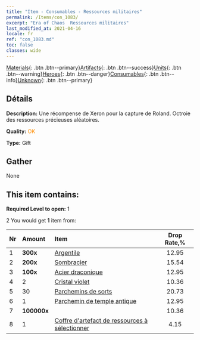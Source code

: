```yaml
---
title: "Item - Consumables - Ressources militaires"
permalink: /Items/con_1083/
excerpt: "Era of Chaos  Ressources militaires"
last_modified_at: 2021-04-16
locale: fr
ref: "con_1083.md"
toc: false
classes: wide
---
```

 [Materials](/fr/Items/){: .btn .btn--primary}[Artifacts](/fr/Items/Artifacts/){: .btn .btn--success}[Units](/fr/Items/Units/){: .btn .btn--warning}[Heroes](/fr/Items/Heroes/){: .btn .btn--danger}[Consumables](/fr/Items/Consumables/){: .btn .btn--info}[Unknown](/fr/Items/Unknown/){: .btn .btn--primary}

## Détails
 **Description:** Une récompense de Xeron pour la capture de Roland. Octroie des ressources précieuses aléatoires.

 **Quality:** <span style="color: #FF8C00">OK</span>

 **Type:** Gift

## Gather

  None

## This item contains:

 **Required Level to open:** 1

 2 You would get **1** item  from:

  | Nr | Amount |     Item    | Drop Rate,% |
  |:---|:-------|:------------|:---------:|
  | 1 |  **300x** | [Argentile](/fr/Items/con_882/) | 12.95 | 
  | 2 |  **200x** | [Sombracier](/fr/Items/con_881/) | 15.54 | 
  | 3 |  **100x** | [Acier draconique](/fr/Items/con_880/) | 12.95 | 
  | 4 | 2 | [Cristal violet](/fr/Items/con_720/) | 10.36 | 
  | 5 | 30 | [Parchemins de sorts](/fr/Items/con_694/) | 20.73 | 
  | 6 | 1 | [Parchemin de temple antique](/fr/Items/con_697/) | 12.95 | 
  | 7 |  **100000x** | <i class="fas fa-coins"/> | 10.36 | 
  | 8 | 1 | [Coffre d'artefact de ressources à sélectionner](/fr/Items/con_1084/) | 4.15 | 
